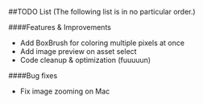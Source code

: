 ##TODO List
(The following list is in no particular order.)

####Features & Improvements
- Add BoxBrush for coloring multiple pixels at once
- Add image preview on asset select
- Code cleanup & optimization (fuuuuun)

####Bug fixes
- Fix image zooming on Mac